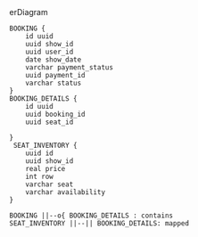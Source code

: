 <div class="mermaid">  
erDiagram

    BOOKING {
        id uuid
        uuid show_id
        uuid user_id
        date show_date
        varchar payment_status
        uuid payment_id
        varchar status
    }
    BOOKING_DETAILS {
        id uuid
        uuid booking_id
        uuid seat_id

    }
     SEAT_INVENTORY {
        uuid id
        uuid show_id
        real price
        int row
        varchar seat
        varchar availability 
    }
    
    BOOKING ||--o{ BOOKING_DETAILS : contains
    SEAT_INVENTORY ||--|| BOOKING_DETAILS: mapped

</div>